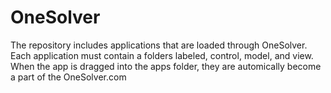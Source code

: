 # OneSolver
The repository includes applications that are loaded through OneSolver.  Each application must contain a folders labeled, control, model, and view.  When the app is dragged into the apps folder, they are automically become a part of the OneSolver.com
